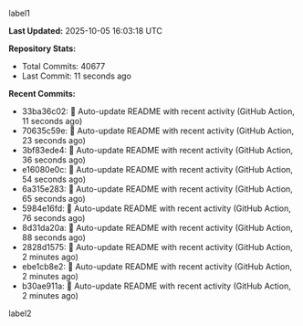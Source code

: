 
label1 
<!-- ACTIVITY_START -->
**Last Updated:** 2025-10-05 16:03:18 UTC

**Repository Stats:**
- Total Commits: 40677
- Last Commit: 11 seconds ago

**Recent Commits:**
- 33ba36c02: 🤖 Auto-update README with recent activity (GitHub Action, 11 seconds ago)
- 70635c59e: 🤖 Auto-update README with recent activity (GitHub Action, 23 seconds ago)
- 3bf83ede4: 🤖 Auto-update README with recent activity (GitHub Action, 36 seconds ago)
- e16080e0c: 🤖 Auto-update README with recent activity (GitHub Action, 54 seconds ago)
- 6a315e283: 🤖 Auto-update README with recent activity (GitHub Action, 65 seconds ago)
- 5984e16fd: 🤖 Auto-update README with recent activity (GitHub Action, 76 seconds ago)
- 8d31da20a: 🤖 Auto-update README with recent activity (GitHub Action, 88 seconds ago)
- 2828d1575: 🤖 Auto-update README with recent activity (GitHub Action, 2 minutes ago)
- ebe1cb8e2: 🤖 Auto-update README with recent activity (GitHub Action, 2 minutes ago)
- b30ae911a: 🤖 Auto-update README with recent activity (GitHub Action, 2 minutes ago)
<!-- ACTIVITY_END -->

label2
